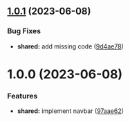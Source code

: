 ## [1.0.1](https://github.com/Khumozin/todo/compare/v1.0.0...v1.0.1) (2023-06-08)


### Bug Fixes

* **shared:** add missing code ([9d4ae78](https://github.com/Khumozin/todo/commit/9d4ae789704c3524fcf1c00c8e469d7acf5a3942))

# 1.0.0 (2023-06-08)


### Features

* **shared:** implement navbar ([97aae62](https://github.com/Khumozin/todo/commit/97aae62ee666c988a7d1febd1c66a56412062534))
